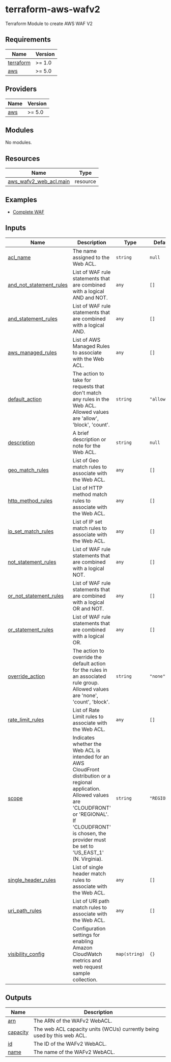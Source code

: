 # terraform-aws-wafv2
Terraform Module to create AWS WAF V2

## Requirements

| Name | Version |
|------|---------|
| <a name="requirement_terraform"></a> [terraform](#requirement\_terraform) | >= 1.0 |
| <a name="requirement_aws"></a> [aws](#requirement\_aws) | >= 5.0 |

## Providers

| Name | Version |
|------|---------|
| <a name="provider_aws"></a> [aws](#provider\_aws) | >= 5.0 |

## Modules

No modules.

## Resources

| Name | Type |
|------|------|
| [aws_wafv2_web_acl.main](https://registry.terraform.io/providers/hashicorp/aws/latest/docs/resources/wafv2_web_acl) | resource |

## Examples

- [Complete WAF](https://github.com/mdnfr0211/terraform-aws-wafv2/tree/main/examples/complete)

## Inputs

| Name | Description | Type | Default | Required |
|------|-------------|------|---------|:--------:|
| <a name="input_acl_name"></a> [acl\_name](#input\_acl\_name) | The name assigned to the Web ACL. | `string` | `null` | no |
| <a name="input_and_not_statement_rules"></a> [and\_not\_statement\_rules](#input\_and\_not\_statement\_rules) | List of WAF rule statements that are combined with a logical AND and NOT. | `any` | `[]` | no |
| <a name="input_and_statement_rules"></a> [and\_statement\_rules](#input\_and\_statement\_rules) | List of WAF rule statements that are combined with a logical AND. | `any` | `[]` | no |
| <a name="input_aws_managed_rules"></a> [aws\_managed\_rules](#input\_aws\_managed\_rules) | List of AWS Managed Rules to associate with the Web ACL. | `any` | `[]` | no |
| <a name="input_default_action"></a> [default\_action](#input\_default\_action) | The action to take for requests that don't match any rules in the Web ACL. Allowed values are 'allow', 'block', 'count'. | `string` | `"allow"` | no |
| <a name="input_description"></a> [description](#input\_description) | A brief description or note for the Web ACL. | `string` | `null` | no |
| <a name="input_geo_match_rules"></a> [geo\_match\_rules](#input\_geo\_match\_rules) | List of Geo match rules to associate with the Web ACL. | `any` | `[]` | no |
| <a name="input_http_method_rules"></a> [http\_method\_rules](#input\_http\_method\_rules) | List of HTTP method match rules to associate with the Web ACL. | `any` | `[]` | no |
| <a name="input_ip_set_match_rules"></a> [ip\_set\_match\_rules](#input\_ip\_set\_match\_rules) | List of IP set match rules to associate with the Web ACL. | `any` | `[]` | no |
| <a name="input_not_statement_rules"></a> [not\_statement\_rules](#input\_not\_statement\_rules) | List of WAF rule statements that are combined with a logical NOT. | `any` | `[]` | no |
| <a name="input_or_not_statement_rules"></a> [or\_not\_statement\_rules](#input\_or\_not\_statement\_rules) | List of WAF rule statements that are combined with a logical OR and NOT. | `any` | `[]` | no |
| <a name="input_or_statement_rules"></a> [or\_statement\_rules](#input\_or\_statement\_rules) | List of WAF rule statements that are combined with a logical OR. | `any` | `[]` | no |
| <a name="input_override_action"></a> [override\_action](#input\_override\_action) | The action to override the default action for the rules in an associated rule group. Allowed values are 'none', 'count', 'block'. | `string` | `"none"` | no |
| <a name="input_rate_limit_rules"></a> [rate\_limit\_rules](#input\_rate\_limit\_rules) | List of Rate Limit rules to associate with the Web ACL. | `any` | `[]` | no |
| <a name="input_scope"></a> [scope](#input\_scope) | Indicates whether the Web ACL is intended for an AWS CloudFront distribution or a regional application. Allowed values are 'CLOUDFRONT' or 'REGIONAL'. If 'CLOUDFRONT' is chosen, the provider must be set to 'US\_EAST\_1' (N. Virginia). | `string` | `"REGIONAL"` | no |
| <a name="input_single_header_rules"></a> [single\_header\_rules](#input\_single\_header\_rules) | List of single header match rules to associate with the Web ACL. | `any` | `[]` | no |
| <a name="input_uri_path_rules"></a> [uri\_path\_rules](#input\_uri\_path\_rules) | List of URI path match rules to associate with the Web ACL. | `any` | `[]` | no |
| <a name="input_visibility_config"></a> [visibility\_config](#input\_visibility\_config) | Configuration settings for enabling Amazon CloudWatch metrics and web request sample collection. | `map(string)` | `{}` | no |

## Outputs

| Name | Description |
|------|-------------|
| <a name="output_arn"></a> [arn](#output\_arn) | The ARN of the WAFv2 WebACL. |
| <a name="output_capacity"></a> [capacity](#output\_capacity) | The web ACL capacity units (WCUs) currently being used by this web ACL. |
| <a name="output_id"></a> [id](#output\_id) | The ID of the WAFv2 WebACL. |
| <a name="output_name"></a> [name](#output\_name) | The name of the WAFv2 WebACL. |